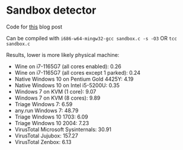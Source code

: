# Sandbox detector

Code for [this](https://lemond69.github.io/2023/10/02/post.html) blog post

Can be compiled with `i686-w64-mingw32-gcc sandbox.c -s -O3` OR `tcc sandbox.c`

Results, lower is more likely physical machine:
-   Wine on i7-1165G7 (all cores enabled): 0.26
-   Wine on i7-1165G7 (all cores except 1 parked): 0.24
-   Native Windows 10 on Pentium Gold 4425Y: 4.19
-   Native Windows 10 on Intel i5-5200U: 0.35
-   Windows 7 on KVM (1 core): 9.07
-   Windows 7 on KVM (8 cores): 9.89
-   Triage Windows 7: 6.59
-   any.run Windows 7: 48.79
-   Triage Windows 10 1703: 6.09
-   Triage Windows 10 2004: 7.23
-   VirusTotal Microsoft Sysinternals: 30.91
-   VirusTotal Jujubox: 157.27
-   VirusTotal Zenbox: 6.13
